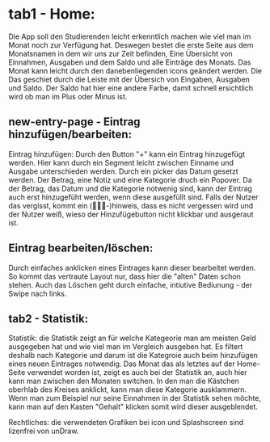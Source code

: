 # tab1 - Home: 
Die App soll den Studierenden leicht erkenntlich machen wie viel man im Monat noch zur Verfügung hat. 
Deswegen bestet die erste Seite aus dem Monatsnamen in dem wir uns zur Zeit befinden, Eine Übersicht von Einnahmen, Ausgaben und dem Saldo und alle Einträge des Monats.
Das Monat kann leicht durch den danebenliegenden icons geändert werden.
Die Das geschiet durch die Leiste mit der Übersich von Eingaben, Ausgaben und Saldo. 
Der Saldo hat hier eine andere Farbe, damit schnell ersichtlich wird ob man im Plus oder Minus ist. 

## new-entry-page - Eintrag hinzufügen/bearbeiten: 
Eintrag hinzufügen: 
Durch den Button "+" kann ein Eintrag hinzugefügt werden. 
Hier kann durch ein Segment leicht zwischen Einname und Ausgabe unterschieden werden. Durch ein picker das Datum gesetzt werden. Der Betrag, eine Notiz und eine Kategorie druch ein Popover.
Da der Betrag, das Datum und die Kategorie notwenig sind, kann der Eintrag auch erst hinzugefüht werden, wenn diese ausgefüllt sind.
Falls der Nutzer das vergisst, kommt ein (👩🏽‍✈️-)hinweis, dass es nicht vergessen wird und der Nutzer weiß, wieso der Hinzufügebutton nicht klickbar und ausgeraut ist.

## Eintrag bearbeiten/löschen:
Durch einfaches anklicken eines Eintrages kann dieser bearbeitet werden. So kommt das vertraute Layout nur, dass hier die "alten" Daten schon stehen.
Auch das Löschen geht durch einfache, intiutive Bediunung - der Swipe nach links.

## tab2 - Statistik:
Statistik: die Statistik zeigt an für welche Kategeorie man am meisten Geld ausgegeben hat und wie viel man im Vergleich ausgeben hat. Es filtert deshalb nach Kategorie und darum ist die Kategroie auch beim hinzufügen eines neuen Eintrages notwendig. 
Das Monat das als letztes auf der Home-Seite verwendet worden ist, zeigt es auch bei der Statistik an, auch hier kann man zwischen den Monaten switchen.
In den man die Kästchen oberhlab des Kreises anklickt, kann man diese Kategorie ausklammern. Wenn man zum Beispiel nur seine Einnahmen in der Statistik sehen möchte, kann man auf den Kasten "Gehalt" klicken somit wird dieser ausgeblendet. 

Rechtliches: die verwendeten Grafiken bei icon und Splashscreen sind lizenfrei von unDraw.